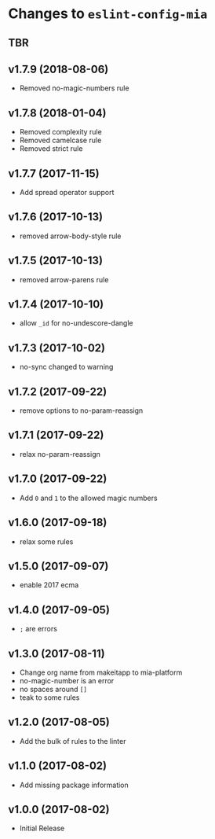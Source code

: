 # Changes to `eslint-config-mia`

## TBR

## v1.7.9 (2018-08-06)

- Removed no-magic-numbers rule

## v1.7.8 (2018-01-04)

- Removed complexity rule
- Removed camelcase rule
- Removed strict rule

## v1.7.7 (2017-11-15)

- Add spread operator support

## v1.7.6 (2017-10-13)

- removed arrow-body-style rule

## v1.7.5 (2017-10-13)

- removed arrow-parens rule

## v1.7.4 (2017-10-10)

- allow `_id` for no-undescore-dangle

## v1.7.3 (2017-10-02)

- no-sync changed to warning

## v1.7.2 (2017-09-22)

- remove options to no-param-reassign

## v1.7.1 (2017-09-22)

- relax no-param-reassign

## v1.7.0 (2017-09-22)

- Add `0` and `1` to the allowed magic numbers

## v1.6.0 (2017-09-18)

- relax some rules

## v1.5.0 (2017-09-07)

- enable 2017 ecma

## v1.4.0 (2017-09-05)

- `;` are errors

## v1.3.0 (2017-08-11)

- Change org name from makeitapp to mia-platform
- no-magic-number is an error
- no spaces around `[]`
- teak to some rules

## v1.2.0 (2017-08-05)

- Add the bulk of rules to the linter

## v1.1.0 (2017-08-02)

- Add missing package information

## v1.0.0 (2017-08-02)

- Initial Release
